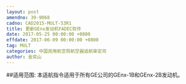 ```yaml
---
layout: post
amendno: 39-9068
cadno: CAD2015-MULT-53R1
title: 更新GEnx发动机FADEC软件
date: 2017-05-25 00:00:00 +0800
effdate: 2017-06-09 00:00:00 +0800
tag: MULT
categories: 中国民用航空局航空器适航审定司
author: 金奕山
---
```


##适用范围:
本适航指令适用于所有GE公司的GEnx-1B和GEnx-2B发动机。

